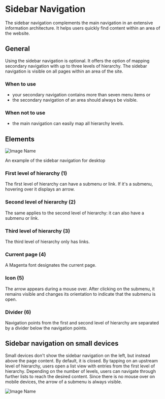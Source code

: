# Sidebar Navigation

The sidebar navigation complements the main navigation in an extensive information architecture. It helps users quickly find content within an area of the website.

## General

Using the sidebar navigation is optional. It offers the option of mapping secondary navigation with up to three levels of hierarchy. The sidebar navigation is visible on all pages within an area of the site.

### When to use

* your secondary navigation contains more than seven menu items or
* the secondary navigation of an area should always be visible.


### When not to use

* the main navigation can easily map all hierarchy levels.

## Elements

![Image Name](assets/3_components/radio-button/sidebar-navigation-elements.png)

An example of the sidebar navigation for desktop

### First level of hierarchy (1)

The first level of hierarchy can have a submenu or link. If it's a submenu, hovering over it displays an arrow.

### Second level of hierarchy (2)

The same applies to the second level of hierarchy: it can also have a submenu or link.

### Third level of hierarchy (3)

The third level of hierarchy only has links.

### Current page (4)

A Magenta font designates the current page.

### Icon (5)

The arrow appears during a mouse over. After clicking on the submenu, it remains visible and changes its orientation to indicate that the submenu is open.

### Divider (6)

Navigation points from the first and second level of hierarchy are separated by a divider below the navigation points.

## Sidebar navigation on small devices

Small devices don't show the sidebar navigation on the left, but instead above the page content. By default, it is closed.
By tapping on an upstream level of hierarchy, users open a list view with entries from the first level of hierarchy.
Depending on the number of levels, users can navigate through further lists to reach the desired content.
Since there is no mouse over on mobile devices, the arrow of a submenu is always visible.

![Image Name](assets/3_components/radio-button/Sidebar-navigation-mobile.png)


